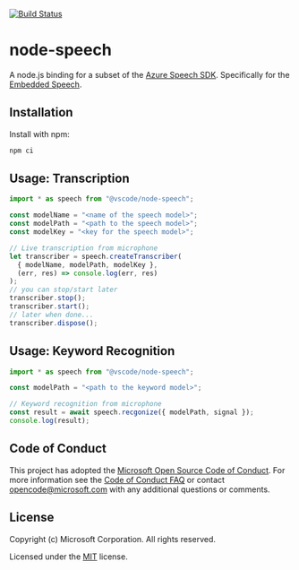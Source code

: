 [![Build Status](https://dev.azure.com/monacotools/Monaco/_apis/build/status%2Fnpm%2Fvscode%2Fmicrosoft.node-speech?repoName=microsoft%2Fnode-speech&branchName=main)](https://dev.azure.com/monacotools/Monaco/_build/latest?definitionId=529&repoName=microsoft%2Fnode-speech&branchName=main)

# node-speech

A node.js binding for a subset of the [Azure Speech SDK](https://learn.microsoft.com/en-us/azure/ai-services/speech-service/speech-sdk). Specifically for the [Embedded Speech](https://learn.microsoft.com/en-us/azure/ai-services/speech-service/embedded-speech).

## Installation

Install with npm:

```sh
npm ci
```

## Usage: Transcription

```ts
import * as speech from "@vscode/node-speech";

const modelName = "<name of the speech model>";
const modelPath = "<path to the speech model>";
const modelKey = "<key for the speech model>";

// Live transcription from microphone
let transcriber = speech.createTranscriber(
  { modelName, modelPath, modelKey },
  (err, res) => console.log(err, res)
);
// you can stop/start later
transcriber.stop();
transcriber.start();
// later when done...
transcriber.dispose();
```

## Usage: Keyword Recognition

```ts
import * as speech from "@vscode/node-speech";

const modelPath = "<path to the keyword model>";

// Keyword recognition from microphone
const result = await speech.recgonize({ modelPath, signal });
console.log(result);
```

## Code of Conduct

This project has adopted the [Microsoft Open Source Code of Conduct](https://opensource.microsoft.com/codeofconduct/). For more information see the [Code of Conduct FAQ](https://opensource.microsoft.com/codeofconduct/faq/) or contact [opencode@microsoft.com](mailto:opencode@microsoft.com) with any additional questions or comments.

## License

Copyright (c) Microsoft Corporation. All rights reserved.

Licensed under the [MIT](LICENSE.txt) license.
